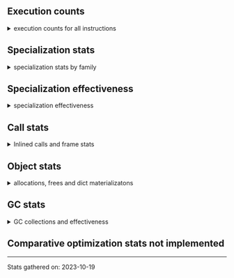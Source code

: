 ## Execution counts

<details>
<summary> execution counts for all instructions </summary>

|Name | Base Count | Head Count | Change | 
|---|---:|---:|---:|
| BINARY_OP_ADD_FLOAT_LHS | 0 | 230,071,196 | 100.0% |
| BINARY_OP_SUBTRACT_FLOAT_NEW | 0 | 72,596,040 | 100.0% |
| BINARY_OP_MULTIPLY_FLOAT | 827,599,528 | 0 | -100.0% |
| BINARY_OP_SUBTRACT_FLOAT_RHS | 0 | 42,728,681 | 100.0% |
| BINARY_OP_MULTIPLY_FLOAT_RHS | 0 | 12,069,660 | 100.0% |
| BINARY_OP_SUBTRACT_FLOAT_LHS | 0 | 154,432,080 | 100.0% |
| BINARY_OP_MULTIPLY_FLOAT_LHS | 0 | 126,406,500 | 100.0% |
| BINARY_OP_SUBTRACT_FLOAT | 269,671,504 | 0 | -100.0% |
| BINARY_OP_ADD_FLOAT_NEW | 0 | 6,263,200 | 100.0% |
| BINARY_OP_MULTIPLY_FLOAT_NEW | 0 | 689,134,915 | 100.0% |
| BINARY_OP_ADD_FLOAT_RHS | 0 | 153,911,100 | 100.0% |
| BINARY_OP_ADD_FLOAT | 390,159,456 | 0 | -100.0% |
| LOAD_NAME | 9,003,000 | 7,502,760 | -16.7% |
| LOAD_FAST_CHECK | 7,519,942 | 8,150,256 | 8.4% |
| FOR_ITER_GEN | 162,403,960 | 148,785,100 | -8.4% |
| WITH_EXCEPT_START | 4,080 | 4,320 | 5.9% |
| UNARY_INVERT | 10,748,635 | 11,347,435 | 5.6% |
| LOAD_SUPER_ATTR | 1,200 | 1,140 | -5.0% |
| LOAD_ATTR_PROPERTY | 48,009,015 | 50,205,710 | 4.6% |
| BEFORE_WITH | 5,806,318 | 6,031,877 | 3.9% |
| IS_OP | 601,906,649 | 578,428,431 | -3.9% |
| BINARY_SUBSCR_TUPLE_INT | 225,272,240 | 217,715,000 | -3.4% |
| EXTENDED_ARG | 411,170,940 | 399,258,240 | -2.9% |
| UNPACK_SEQUENCE_TUPLE | 441,492,481 | 433,320,105 | -1.9% |
| YIELD_VALUE | 956,313,948 | 938,699,864 | -1.8% |
| BINARY_OP_ADD_UNICODE | 73,953,520 | 75,260,140 | 1.8% |
| LOAD_ATTR_INSTANCE_VALUE | 4,074,473,930 | 4,119,870,787 | 1.1% |
| BINARY_SUBSCR_DICT | 623,684,925 | 630,540,442 | 1.1% |
| BUILD_CONST_KEY_MAP | 8,273,640 | 8,180,700 | -1.1% |
| LOAD_SUPER_ATTR_ATTR | 2,271,420 | 2,297,460 | 1.1% |
| STORE_ATTR | 53,322,216 | 53,861,399 | 1.0% |
| BUILD_MAP | 56,501,009 | 55,910,514 | -1.0% |
| BUILD_TUPLE | 707,736,596 | 700,323,284 | -1.0% |
| JUMP_FORWARD | 425,583,255 | 429,556,872 | 0.9% |
| FOR_ITER | 295,836,414 | 293,158,561 | -0.9% |
| CALL_ALLOC_AND_ENTER_INIT | 68,423,450 | 68,942,236 | 0.8% |
| STORE_ATTR_INSTANCE_VALUE | 953,420,022 | 960,771,553 | 0.8% |
| EXIT_INIT_CHECK | 66,710,930 | 67,229,716 | 0.8% |
| LOAD_GLOBAL_MODULE | 2,986,193,409 | 2,966,423,529 | -0.7% |
| BUILD_LIST | 292,779,257 | 294,687,907 | 0.7% |
| CALL_METHOD_DESCRIPTOR_O | 241,788,863 | 243,402,101 | 0.7% |
| DICT_MERGE | 9,709,960 | 9,652,120 | -0.6% |
| TO_BOOL_ALWAYS_TRUE | 186,546,343 | 187,647,889 | 0.6% |
| PUSH_NULL | 1,137,533,005 | 1,130,737,892 | -0.6% |
| TO_BOOL_LIST | 125,446,648 | 124,734,327 | -0.6% |
| CALL_BUILTIN_CLASS | 119,463,546 | 120,217,307 | 0.6% |
| POP_TOP | 2,505,957,126 | 2,491,690,743 | -0.6% |
| LOAD_SUPER_ATTR_METHOD | 117,217,409 | 117,817,672 | 0.5% |
| TO_BOOL_STR | 67,418,300 | 67,049,220 | -0.5% |
| RETURN_CONST | 1,326,344,053 | 1,333,115,392 | 0.5% |
| LOAD_FAST_AND_CLEAR | 50,418,445 | 50,676,755 | 0.5% |
| COMPARE_OP | 135,782,078 | 136,484,934 | 0.5% |
| COMPARE_OP_INT | 1,426,912,671 | 1,434,067,015 | 0.5% |
| CALL_METHOD_DESCRIPTOR_NOARGS | 223,457,562 | 224,545,284 | 0.5% |
| STORE_FAST_STORE_FAST | 1,553,150,458 | 1,545,721,675 | -0.5% |
| BINARY_OP | 814,435,406 | 817,382,190 | 0.4% |
| LOAD_ATTR_METHOD_WITH_VALUES | 1,837,168,021 | 1,844,382,221 | 0.4% |
| JUMP_BACKWARD | 3,296,603,520 | 3,282,562,267 | -0.4% |
| CALL_TYPE_1 | 342,473,668 | 341,038,732 | -0.4% |
| POP_JUMP_IF_NOT_NONE | 433,751,490 | 435,355,167 | 0.4% |
| STORE_SUBSCR_DICT | 197,508,727 | 198,355,441 | 0.4% |
| LIST_EXTEND | 47,770,315 | 47,941,717 | 0.4% |
| CALL_BUILTIN_FAST | 944,288,202 | 940,710,294 | -0.4% |
| CALL_LIST_APPEND | 238,951,058 | 239,884,893 | 0.4% |
| CALL_METHOD_DESCRIPTOR_FAST_WITH_KEYWORDS | 80,323,186 | 79,966,715 | -0.4% |
| LOAD_ATTR_NONDESCRIPTOR_WITH_VALUES | 142,469,208 | 143,072,557 | 0.4% |
| POP_JUMP_IF_NONE | 307,274,725 | 305,959,965 | -0.4% |
| CALL_METHOD_DESCRIPTOR_FAST | 362,570,237 | 363,898,763 | 0.4% |
| CALL_LEN | 321,929,782 | 322,788,996 | 0.3% |
| LOAD_ATTR_METHOD_NO_DICT | 1,361,262,248 | 1,365,632,934 | 0.3% |
| FORMAT_SIMPLE | 117,260,760 | 117,598,680 | 0.3% |
| CONVERT_VALUE | 104,062,860 | 104,400,060 | 0.3% |
| CALL_KW | 168,112,773 | 167,674,197 | -0.3% |
| BUILD_STRING | 58,860,780 | 59,030,100 | 0.3% |
| INTERPRETER_EXIT | 1,281,988,206 | 1,278,510,460 | -0.3% |
| COPY | 1,056,962,237 | 1,059,684,675 | 0.3% |
| CALL_BOUND_METHOD_EXACT_ARGS | 164,308,263 | 164,777,505 | 0.3% |
| COMPARE_OP_STR | 1,722,548,076 | 1,728,123,286 | 0.3% |
| LOAD_ATTR_METHOD_LAZY_DICT | 46,516,364 | 46,645,540 | 0.3% |
| BINARY_SUBSCR_STR_INT | 1,242,379,460 | 1,244,974,340 | 0.2% |
| NOP | 1,479,537,585 | 1,482,438,044 | 0.2% |
| CALL_BUILTIN_O | 826,984,156 | 825,558,039 | -0.2% |
| LOAD_ATTR_MODULE | 335,797,993 | 336,319,931 | 0.2% |
| CALL_ISINSTANCE | 792,338,200 | 790,868,717 | -0.2% |
| SWAP | 913,172,030 | 914,884,128 | 0.2% |
| BINARY_SUBSCR | 1,120,148,888 | 1,122,687,027 | 0.2% |
| BUILD_SLICE | 158,461,142 | 158,746,381 | 0.2% |
| LIST_APPEND | 146,177,408 | 146,444,784 | 0.2% |
| BINARY_SLICE | 244,488,556 | 245,007,227 | 0.2% |
| CALL_PY_EXACT_ARGS | 2,814,331,017 | 2,821,051,807 | 0.2% |
| CALL_PY_WITH_DEFAULTS | 156,698,136 | 156,947,762 | 0.2% |
| STORE_FAST_LOAD_FAST | 135,632,580 | 135,914,220 | 0.2% |
| LOAD_ATTR | 1,288,471,879 | 1,290,714,066 | 0.2% |
| FOR_ITER_TUPLE | 417,850,017 | 417,138,248 | -0.2% |
| CHECK_EXC_MATCH | 15,992,313 | 16,005,559 | 0.1% |
| CONTAINS_OP | 2,043,686,107 | 2,045,601,627 | 0.1% |
| BINARY_SUBSCR_LIST_INT | 879,988,960 | 880,447,218 | 0.1% |
| POP_EXCEPT | 16,359,939 | 16,373,357 | 0.1% |
| TO_BOOL_BOOL | 3,351,750,505 | 3,355,668,997 | 0.1% |
| CALL | 753,319,010 | 752,541,919 | -0.1% |
| CALL_TUPLE_1 | 21,687,476 | 21,712,412 | 0.1% |
| RESUME | 5,703 | 5,700 | -0.1% |
| COPY_FREE_VARS | 263,314,528 | 263,448,738 | 0.1% |
| CALL_BUILTIN_FAST_WITH_KEYWORDS | 52,198,125 | 52,230,869 | 0.1% |
| IMPORT_NAME | 1,813,560 | 1,816,080 | 0.1% |
| PUSH_EXC_INFO | 16,359,939 | 16,373,357 | 0.1% |
| LOAD_DEREF | 816,518,350 | 817,314,216 | 0.1% |
| GET_ITER | 592,330,399 | 591,574,302 | -0.1% |
| DELETE_FAST | 370,673 | 370,921 | 0.1% |
| LOAD_CONST | 9,989,768,061 | 9,999,255,201 | 0.1% |
| STORE_FAST | 10,041,034,845 | 10,034,491,523 | -0.1% |
| BINARY_OP_ADD_INT | 2,224,185,089 | 2,226,863,676 | 0.1% |
| FOR_ITER_LIST | 1,256,970,331 | 1,256,310,984 | -0.1% |
| RETURN_VALUE | 3,003,942,028 | 3,008,047,242 | 0.1% |
| BINARY_OP_SUBTRACT_INT | 474,964,351 | 475,252,238 | 0.1% |
| RESUME_CHECK | 5,226,732,566 | 5,219,476,562 | -0.1% |
| STORE_SUBSCR_LIST_INT | 302,461,680 | 302,797,800 | 0.1% |
| LOAD_ATTR_CLASS | 136,007,125 | 136,085,961 | 0.1% |
| FOR_ITER_RANGE | 475,290,181 | 475,550,031 | 0.1% |
| END_FOR | 57,060,280 | 57,000,400 | -0.1% |
| UNARY_NOT | 58,368,896 | 58,455,079 | 0.1% |
| LOAD_ATTR_SLOT | 1,329,360,678 | 1,330,864,476 | 0.1% |
| IMPORT_FROM | 1,849,980 | 1,852,500 | 0.1% |
| STORE_SLICE | 117,634,800 | 117,634,800 | 0.0% |
| MAP_ADD | 40,749,000 | 40,750,380 | 0.0% |
| CALL_INTRINSIC_1 | 147,718,753 | 147,719,127 | 0.0% |
| INSTRUMENTED_JUMP_FORWARD | 14,567,880 | 14,567,880 | 0.0% |
| UNPACK_SEQUENCE_TWO_TUPLE | 600,772,178 | 600,855,755 | 0.0% |
| RETURN_GENERATOR | 250,483,904 | 250,424,562 | -0.0% |
| INSTRUMENTED_POP_JUMP_IF_NOT_NONE | 480 | 480 | 0.0% |
| COMPARE_OP_FLOAT | 109,604,670 | 109,605,186 | 0.0% |
| LOAD_GLOBAL_BUILTIN | 4,138,121,880 | 4,137,243,631 | -0.0% |
| INSTRUMENTED_RESUME | 72,852,120 | 72,852,120 | 0.0% |
| CLEANUP_THROW | 240 | 240 | 0.0% |
| RAISE_VARARGS | 2,892,780 | 2,893,020 | 0.0% |
| STORE_ATTR_WITH_HINT | 49,897,720 | 49,897,719 | -0.0% |
| STORE_NAME | 4,800 | 4,800 | 0.0% |
| MAKE_FUNCTION | 93,656,479 | 93,658,866 | 0.0% |
| SET_FUNCTION_ATTRIBUTE | 82,581,372 | 82,581,985 | 0.0% |
| DICT_UPDATE | 13,140 | 13,140 | 0.0% |
| GET_AITER | 6,000,000 | 6,000,000 | 0.0% |
| LOAD_LOCALS | 2,580 | 2,580 | 0.0% |
| GET_AWAITABLE | 84,577,946 | 84,577,943 | -0.0% |
| LOAD_ATTR_WITH_HINT | 330,715,370 | 330,715,322 | -0.0% |
| JUMP_BACKWARD_NO_INTERRUPT | 390,534,448 | 390,535,044 | 0.0% |
| INSTRUMENTED_POP_JUMP_IF_TRUE | 29,144,454 | 29,144,457 | 0.0% |
| DELETE_SUBSCR | 132,224,524 | 132,226,741 | 0.0% |
| DELETE_DEREF | 1,200 | 1,200 | 0.0% |
| UNARY_NEGATIVE | 135,776,580 | 135,776,580 | 0.0% |
| BINARY_OP_INPLACE_ADD_UNICODE | 5,924,080 | 5,926,360 | 0.0% |
| STORE_ATTR_SLOT | 1,054,027,187 | 1,054,061,523 | 0.0% |
| FORMAT_WITH_SPEC | 2,160 | 2,160 | 0.0% |
| UNPACK_EX | 501,000 | 501,000 | 0.0% |
| TO_BOOL | 229,375,385 | 229,420,549 | 0.0% |
| INSTRUMENTED_FOR_ITER | 8,454 | 8,457 | 0.0% |
| UNPACK_SEQUENCE | 14,774,700 | 14,774,740 | 0.0% |
| UNPACK_SEQUENCE_LIST | 140,235,340 | 140,237,320 | 0.0% |
| END_SEND | 205,874,606 | 205,874,603 | -0.0% |
| INSTRUMENTED_RETURN_VALUE | 72,844,800 | 72,844,800 | 0.0% |
| GET_YIELD_FROM_ITER | 27,169,140 | 27,169,140 | 0.0% |
| INSTRUMENTED_RETURN_CONST | 5,460 | 5,460 | 0.0% |
| SEND | 112,328,364 | 112,328,362 | -0.0% |
| TO_BOOL_NONE | 399,740,630 | 399,932,371 | 0.0% |
| GET_ANEXT | 100,136,760 | 100,136,760 | 0.0% |
| SET_ADD | 3,100,800 | 3,100,800 | 0.0% |
| STORE_SUBSCR | 326,843,336 | 326,844,897 | 0.0% |
| LOAD_BUILD_CLASS | 1,320 | 1,320 | 0.0% |
| POP_JUMP_IF_FALSE | 8,461,172,263 | 8,457,242,191 | -0.0% |
| RERAISE | 8,224,500 | 8,225,220 | 0.0% |
| INSTRUMENTED_JUMP_BACKWARD | 7,434 | 7,437 | 0.0% |
| BINARY_SUBSCR_GETITEM | 145,983,600 | 145,989,360 | 0.0% |
| STORE_DEREF | 65,100,540 | 65,103,780 | 0.0% |
| STORE_GLOBAL | 6,152,400 | 6,152,400 | 0.0% |
| BUILD_SET | 1,466,520 | 1,466,520 | 0.0% |
| LOAD_FAST | 28,975,489,703 | 28,988,144,237 | 0.0% |
| END_ASYNC_FOR | 6,000,000 | 6,000,000 | 0.0% |
| LOAD_ATTR_NONDESCRIPTOR_NO_DICT | 22,348,920 | 22,348,920 | 0.0% |
| BINARY_OP_MULTIPLY_INT | 265,891,262 | 265,891,261 | -0.0% |
| MAKE_CELL | 83,118,779 | 83,122,217 | 0.0% |
| BEFORE_ASYNC_WITH | 120 | 120 | 0.0% |
| CALL_FUNCTION_EX | 74,149,825 | 74,169,826 | 0.0% |
| INSTRUMENTED_POP_JUMP_IF_FALSE | 349,645,080 | 349,645,080 | 0.0% |
| SET_UPDATE | 360 | 360 | 0.0% |
| TO_BOOL_INT | 229,034,265 | 229,066,423 | 0.0% |
| DELETE_ATTR | 8,512,503 | 8,516,100 | 0.0% |
| LOAD_FAST_LOAD_FAST | 8,079,867,606 | 8,077,756,346 | -0.0% |
| SEND_GEN | 490,118,330 | 490,118,925 | 0.0% |
| INSTRUMENTED_POP_JUMP_IF_NONE | 43,702,080 | 43,702,080 | 0.0% |
| CALL_STR_1 | 57,098,380 | 57,098,860 | 0.0% |
| POP_JUMP_IF_TRUE | 1,499,229,815 | 1,498,749,355 | -0.0% |
| LOAD_GLOBAL | 80,199,644 | 80,198,624 | -0.0% |
| LOAD_FROM_DICT_OR_DEREF | 2,580 | 2,580 | 0.0% |


</details>

## Specialization stats

<details>
<summary> specialization stats by family </summary>

### STORE_ATTR

<details>
<summary> specialization stats for STORE_ATTR family </summary>

|Kind | Base Count | Base Ratio | Head Count | Head Ratio | 
|---|---|---|---|---|
| specialization.deferred |     53269149 | 2.5% |     53809449 | 2.5% |
| specialization.deopt |      3533089 | 0.2% |      3533328 | 0.2% |
|          hit |   1870083012 | 88.6% |   1877457991 | 88.6% |
|         miss |    187261917 | 8.9% |    187272804 | 8.8% |

#### Specialization attempts

| | Base Count | Base Ratio | Head Count | Head Ratio | 
|---|---:|---:|---:|---:|
| Success | 3,551,336 | 99.0% | 3,550,338 | 99.0% |
| Failure | 34,820 | 1.0% | 34,940 | 1.0% |

|Failure kind | Base Count | Base Ratio | Head Count | Head Ratio | 
|---|---:|---:|---:|---:|
| class attr simple | 17,120 | 49.2% | 17,140 | 49.1% |
| not in dict | 7,820 | 22.5% | 7,820 | 22.4% |
| overriding descriptor | 5,440 | 15.6% | 5,500 | 15.7% |
| not in keys | 1,120 | 3.2% | 1,120 | 3.2% |
| property | 940 | 2.7% | 980 | 2.8% |
| no dict | 860 | 2.5% | 860 | 2.5% |
| overridden | 640 | 1.8% | 640 | 1.8% |
| not managed dict | 360 | 1.0% | 360 | 1.0% |
| non object slot | 280 | 0.8% | 280 | 0.8% |
| method | 240 | 0.7% | 240 | 0.7% |


</details>

### STORE_SLICE

<details>
<summary> specialization stats for STORE_SLICE family </summary>

|Kind | Base Count | Base Ratio | Head Count | Head Ratio | 
|---|---|---|---|---|


</details>

### BINARY_OP

<details>
<summary> specialization stats for BINARY_OP family </summary>

|Kind | Base Count | Base Ratio | Head Count | Head Ratio | 
|---|---|---|---|---|
| specialization.deferred |    813332377 | 15.2% |    816278556 | 15.2% |
| specialization.deopt |       712260 | 0.0% |       712260 | 0.0% |
|          hit |   4494598490 | 84.1% |   4499056747 | 84.0% |
|         miss |     37750300 | 0.7% |     37750300 | 0.7% |

#### Specialization attempts

| | Base Count | Base Ratio | Head Count | Head Ratio | 
|---|---:|---:|---:|---:|
| Success | 715,659 | 39.4% | 715,606 | 39.4% |
| Failure | 1,099,630 | 60.6% | 1,100,288 | 60.6% |

|Failure kind | Base Count | Base Ratio | Head Count | Head Ratio | 
|---|---:|---:|---:|---:|
| subtract different types | 578,520 | 52.6% | 578,520 | 52.6% |
| multiply different types | 170,949 | 15.5% | 170,957 | 15.5% |
| add different types | 150,840 | 13.7% | 150,840 | 13.7% |
| remainder | 33,073 | 3.0% | 33,106 | 3.0% |
| floor divide | 32,780 | 3.0% | 32,780 | 3.0% |
| add other | 26,880 | 2.4% | 26,900 | 2.4% |
| and int | 24,657 | 2.2% | 24,970 | 2.3% |
| lshift | 18,620 | 1.7% | 18,620 | 1.7% |
| rshift | 16,540 | 1.5% | 16,540 | 1.5% |
| true divide different types | 14,340 | 1.3% | 14,340 | 1.3% |
| xor | 10,620 | 1.0% | 10,720 | 1.0% |
| true divide float | 6,640 | 0.6% | 6,640 | 0.6% |
| subtract other | 5,440 | 0.5% | 5,440 | 0.5% |
| power | 3,640 | 0.3% | 3,640 | 0.3% |
| or | 3,171 | 0.3% | 3,355 | 0.3% |
| multiply other | 1,060 | 0.1% | 1,060 | 0.1% |
| true divide other | 980 | 0.1% | 980 | 0.1% |
| and other | 820 | 0.1% | 820 | 0.1% |
| and different types | 60 | 0.0% | 60 | 0.0% |


</details>

### LOAD_SUPER_ATTR

<details>
<summary> specialization stats for LOAD_SUPER_ATTR family </summary>

|Kind | Base Count | Base Ratio | Head Count | Head Ratio | 
|---|---|---|---|---|
|          hit |    119488829 | 100.0% |    120115132 | 100.0% |

#### Specialization attempts

| | Base Count | Base Ratio | Head Count | Head Ratio | 
|---|---:|---:|---:|---:|
| Success | 1,200 | 100.0% | 1,140 | 100.0% |
| Failure | 0 | 0.0% | 0 | 0.0% |

|Failure kind | Base Count | Base Ratio | Head Count | Head Ratio | 
|---|---:|---:|---:|---:|


</details>

### CALL

<details>
<summary> specialization stats for CALL family </summary>

|Kind | Base Count | Base Ratio | Head Count | Head Ratio | 
|---|---|---|---|---|
| specialization.deferred |    752976608 | 8.6% |    752201397 | 8.6% |
| specialization.deopt |      3142493 | 0.0% |      3193926 | 0.0% |
|          hit |   7824831154 | 89.5% |   7828903947 | 89.5% |
|         miss |    166661792 | 1.9% |    169385917 | 1.9% |

#### Specialization attempts

| | Base Count | Base Ratio | Head Count | Head Ratio | 
|---|---:|---:|---:|---:|
| Success | 3,181,506 | 91.3% | 3,231,069 | 91.4% |
| Failure | 303,389 | 8.7% | 303,379 | 8.6% |

|Failure kind | Base Count | Base Ratio | Head Count | Head Ratio | 
|---|---:|---:|---:|---:|
| meth descr method fastcall keywords | 65,340 | 21.5% | 65,480 | 21.6% |
| code complex parameters | 51,504 | 17.0% | 51,570 | 17.0% |
| no dict | 45,840 | 15.1% | 45,840 | 15.1% |
| cfunc varargs keywords | 22,168 | 7.3% | 22,267 | 7.3% |
| meth descr varargs | 21,396 | 7.1% | 21,337 | 7.0% |
| class no vectorcall | 20,364 | 6.7% | 20,507 | 6.8% |
| cfunc noargs | 19,820 | 6.5% | 19,837 | 6.5% |
| other | 10,645 | 3.5% | 10,652 | 3.5% |
| init not python | 10,420 | 3.4% | 10,420 | 3.4% |
| class mutable | 8,148 | 2.7% | 7,967 | 2.6% |
| cmethod | 5,500 | 1.8% | 5,140 | 1.7% |
| meth descr varargs keywords | 5,219 | 1.7% | 5,238 | 1.7% |
| init not simple | 3,640 | 1.2% | 3,640 | 1.2% |
| bound method | 3,361 | 1.1% | 3,368 | 1.1% |
| cfunc varargs | 2,860 | 0.9% | 2,940 | 1.0% |
| method wrapper | 2,472 | 0.8% | 2,468 | 0.8% |
| wrong number arguments | 2,180 | 0.7% | 2,180 | 0.7% |
| operator wrapper | 1,492 | 0.5% | 1,488 | 0.5% |
| str | 1,020 | 0.3% | 1,040 | 0.3% |


</details>

### BINARY_SUBSCR

<details>
<summary> specialization stats for BINARY_SUBSCR family </summary>

|Kind | Base Count | Base Ratio | Head Count | Head Ratio | 
|---|---|---|---|---|
| specialization.deferred |   1119857210 | 26.4% |   1122395789 | 26.5% |
| specialization.deopt |        63520 | 0.0% |        63520 | 0.0% |
|          hit |   3113935085 | 73.5% |   3116292140 | 73.5% |
|         miss |      3374100 | 0.1% |      3374220 | 0.1% |

#### Specialization attempts

| | Base Count | Base Ratio | Head Count | Head Ratio | 
|---|---:|---:|---:|---:|
| Success | 66,116 | 18.6% | 65,178 | 18.4% |
| Failure | 289,082 | 81.4% | 289,580 | 81.6% |

|Failure kind | Base Count | Base Ratio | Head Count | Head Ratio | 
|---|---:|---:|---:|---:|
| array int | 112,980 | 39.1% | 112,980 | 39.0% |
| other | 76,520 | 26.5% | 76,520 | 26.4% |
| out of range | 42,040 | 14.5% | 42,420 | 14.6% |
| buffer int | 27,482 | 9.5% | 27,580 | 9.5% |
| list slice | 25,560 | 8.8% | 25,560 | 8.8% |
| sequence int | 2,920 | 1.0% | 2,920 | 1.0% |
| code complex parameters | 1,340 | 0.5% | 1,340 | 0.5% |
| buffer slice | 160 | 0.1% | 180 | 0.1% |
| tuple slice | 60 | 0.0% | 60 | 0.0% |
| string slice | 20 | 0.0% | 20 | 0.0% |


</details>

### BINARY_SLICE

<details>
<summary> specialization stats for BINARY_SLICE family </summary>

|Kind | Base Count | Base Ratio | Head Count | Head Ratio | 
|---|---|---|---|---|


</details>

### JUMP_BACKWARD

<details>
<summary> specialization stats for JUMP_BACKWARD family </summary>

|Kind | Base Count | Base Ratio | Head Count | Head Ratio | 
|---|---|---|---|---|


</details>

### POP_JUMP_IF_NOT_NONE

<details>
<summary> specialization stats for POP_JUMP_IF_NOT_NONE family </summary>

|Kind | Base Count | Base Ratio | Head Count | Head Ratio | 
|---|---|---|---|---|


</details>

### TO_BOOL

<details>
<summary> specialization stats for TO_BOOL family </summary>

|Kind | Base Count | Base Ratio | Head Count | Head Ratio | 
|---|---|---|---|---|
| specialization.deferred |    228918037 | 5.0% |    228993595 | 5.0% |
| specialization.deopt |      1817934 | 0.0% |      1812385 | 0.0% |
|          hit |   4263556223 | 92.9% |   4268012091 | 92.9% |
|         miss |     96380468 | 2.1% |     96087136 | 2.1% |

#### Specialization attempts

| | Base Count | Base Ratio | Head Count | Head Ratio | 
|---|---:|---:|---:|---:|
| Success | 1,829,388 | 80.4% | 1,823,351 | 81.4% |
| Failure | 445,894 | 19.6% | 415,988 | 18.6% |

|Failure kind | Base Count | Base Ratio | Head Count | Head Ratio | 
|---|---:|---:|---:|---:|
| number | 135,740 | 30.4% | 135,740 | 32.6% |
| other | 125,940 | 28.2% | 125,940 | 30.3% |
| tuple | 74,760 | 16.8% | 74,760 | 18.0% |
| mapping | 65,315 | 14.6% | 34,921 | 8.4% |
| dict | 16,840 | 3.8% | 16,580 | 4.0% |
| bytes | 10,677 | 2.4% | 10,669 | 2.6% |
| set | 9,420 | 2.1% | 9,420 | 2.3% |
| sequence | 6,202 | 1.4% | 6,958 | 1.7% |
| float | 640 | 0.1% | 640 | 0.2% |
| bytearray | 280 | 0.1% | 280 | 0.1% |
| memory view | 80 | 0.0% | 80 | 0.0% |


</details>

### UNPACK_SEQUENCE

<details>
<summary> specialization stats for UNPACK_SEQUENCE family </summary>

|Kind | Base Count | Base Ratio | Head Count | Head Ratio | 
|---|---|---|---|---|
| specialization.deferred |     14772420 | 1.2% |     14772420 | 1.2% |
| specialization.deopt |        48080 | 0.0% |        48080 | 0.0% |
|          hit |   1179952299 | 98.6% |   1171865480 | 98.5% |
|         miss |      2547700 | 0.2% |      2547700 | 0.2% |

#### Specialization attempts

| | Base Count | Base Ratio | Head Count | Head Ratio | 
|---|---:|---:|---:|---:|
| Success | 49,940 | 99.2% | 49,980 | 99.2% |
| Failure | 420 | 0.8% | 420 | 0.8% |

|Failure kind | Base Count | Base Ratio | Head Count | Head Ratio | 
|---|---:|---:|---:|---:|
| sequence | 180 | 42.9% | 180 | 42.9% |
| iterator | 160 | 38.1% | 160 | 38.1% |
| other | 80 | 19.0% | 80 | 19.0% |


</details>

### SEND

<details>
<summary> specialization stats for SEND family </summary>

|Kind | Base Count | Base Ratio | Head Count | Head Ratio | 
|---|---|---|---|---|
| specialization.deferred |    112299964 | 18.6% |    112299962 | 18.6% |
|          hit |    490118330 | 81.4% |    490118925 | 81.4% |

#### Specialization attempts

| | Base Count | Base Ratio | Head Count | Head Ratio | 
|---|---:|---:|---:|---:|
| Success | 260 | 0.9% | 260 | 0.9% |
| Failure | 28,140 | 99.1% | 28,140 | 99.1% |

|Failure kind | Base Count | Base Ratio | Head Count | Head Ratio | 
|---|---:|---:|---:|---:|
| async generator send | 24,440 | 86.9% | 24,440 | 86.9% |
| other | 3,660 | 13.0% | 3,660 | 13.0% |
| list | 40 | 0.1% | 40 | 0.1% |


</details>

### COMPARE_OP

<details>
<summary> specialization stats for COMPARE_OP family </summary>

|Kind | Base Count | Base Ratio | Head Count | Head Ratio | 
|---|---|---|---|---|
| specialization.deferred |    135671307 | 4.0% |    136375253 | 4.0% |
| specialization.deopt |        23458 | 0.0% |        23296 | 0.0% |
|          hit |   3257820957 | 96.0% |   3270559316 | 96.0% |
|         miss |      1244460 | 0.0% |      1236171 | 0.0% |

#### Specialization attempts

| | Base Count | Base Ratio | Head Count | Head Ratio | 
|---|---:|---:|---:|---:|
| Success | 27,222 | 20.3% | 26,707 | 20.1% |
| Failure | 107,007 | 79.7% | 106,270 | 79.9% |

|Failure kind | Base Count | Base Ratio | Head Count | Head Ratio | 
|---|---:|---:|---:|---:|
| big int | 44,404 | 41.5% | 43,447 | 40.9% |
| different types | 24,454 | 22.9% | 24,452 | 23.0% |
| baseobject | 13,020 | 12.2% | 13,020 | 12.3% |
| float long | 9,057 | 8.5% | 9,083 | 8.5% |
| set | 6,620 | 6.2% | 6,620 | 6.2% |
| other | 2,880 | 2.7% | 2,880 | 2.7% |
| bool | 2,332 | 2.2% | 2,328 | 2.2% |
| tuple | 1,980 | 1.9% | 2,140 | 2.0% |
| list | 1,020 | 1.0% | 1,020 | 1.0% |
| bytes | 940 | 0.9% | 980 | 0.9% |
| long float | 160 | 0.1% | 160 | 0.2% |
| string | 140 | 0.1% | 140 | 0.1% |


</details>

### STORE_SUBSCR

<details>
<summary> specialization stats for STORE_SUBSCR family </summary>

|Kind | Base Count | Base Ratio | Head Count | Head Ratio | 
|---|---|---|---|---|
| specialization.deferred |    326756569 | 39.5% |    326758247 | 39.5% |
| specialization.deopt |           40 | 0.0% |           40 | 0.0% |
|          hit |    499968187 | 60.5% |    501151021 | 60.5% |
|         miss |         2220 | 0.0% |         2220 | 0.0% |

#### Specialization attempts

| | Base Count | Base Ratio | Head Count | Head Ratio | 
|---|---:|---:|---:|---:|
| Success | 747 | 0.9% | 630 | 0.7% |
| Failure | 86,060 | 99.1% | 86,060 | 99.3% |

|Failure kind | Base Count | Base Ratio | Head Count | Head Ratio | 
|---|---:|---:|---:|---:|
| array int | 45,640 | 53.0% | 45,640 | 53.0% |
| dict subclass no override | 20,340 | 23.6% | 20,340 | 23.6% |
| py simple | 13,580 | 15.8% | 13,580 | 15.8% |
| bytearray int | 5,200 | 6.0% | 5,200 | 6.0% |
| out of range | 1,060 | 1.2% | 1,060 | 1.2% |
| other | 240 | 0.3% | 240 | 0.3% |


</details>

### POP_JUMP_IF_FALSE

<details>
<summary> specialization stats for POP_JUMP_IF_FALSE family </summary>

|Kind | Base Count | Base Ratio | Head Count | Head Ratio | 
|---|---|---|---|---|


</details>

### POP_JUMP_IF_NONE

<details>
<summary> specialization stats for POP_JUMP_IF_NONE family </summary>

|Kind | Base Count | Base Ratio | Head Count | Head Ratio | 
|---|---|---|---|---|


</details>

### LOAD_ATTR

<details>
<summary> specialization stats for LOAD_ATTR family </summary>

|Kind | Base Count | Base Ratio | Head Count | Head Ratio | 
|---|---|---|---|---|
| specialization.deferred |   1287920101 | 11.8% |   1290165317 | 11.7% |
| specialization.deopt |     10275349 | 0.1% |     10275600 | 0.1% |
|          hit |   9119398464 | 83.3% |   9181403087 | 83.3% |
|         miss |    544730408 | 5.0% |    544741272 | 4.9% |

#### Specialization attempts

| | Base Count | Base Ratio | Head Count | Head Ratio | 
|---|---:|---:|---:|---:|
| Success | 10,331,349 | 95.4% | 10,327,980 | 95.4% |
| Failure | 495,778 | 4.6% | 496,369 | 4.6% |

|Failure kind | Base Count | Base Ratio | Head Count | Head Ratio | 
|---|---:|---:|---:|---:|
| has managed dict | 142,220 | 28.7% | 142,220 | 28.7% |
| metaclass attribute | 99,388 | 20.0% | 99,392 | 20.0% |
| not managed dict | 96,988 | 19.6% | 97,396 | 19.6% |
| method | 54,023 | 10.9% | 54,614 | 11.0% |
| shadowed | 41,863 | 8.4% | 41,759 | 8.4% |
| non object slot | 27,920 | 5.6% | 27,920 | 5.6% |
| class method obj | 10,000 | 2.0% | 9,520 | 1.9% |
| class attr descriptor | 5,780 | 1.2% | 5,780 | 1.2% |
| overridden | 4,700 | 0.9% | 4,720 | 1.0% |
| non overriding descriptor | 4,028 | 0.8% | 4,044 | 0.8% |
| mutable class | 2,480 | 0.5% | 2,500 | 0.5% |
| module attr not found | 2,420 | 0.5% | 2,420 | 0.5% |
| class attr simple | 1,928 | 0.4% | 2,044 | 0.4% |
| not in keys | 1,680 | 0.3% | 1,680 | 0.3% |
| builtin class method | 360 | 0.1% | 360 | 0.1% |


</details>

### POP_JUMP_IF_TRUE

<details>
<summary> specialization stats for POP_JUMP_IF_TRUE family </summary>

|Kind | Base Count | Base Ratio | Head Count | Head Ratio | 
|---|---|---|---|---|


</details>

### LOAD_GLOBAL

<details>
<summary> specialization stats for LOAD_GLOBAL family </summary>

|Kind | Base Count | Base Ratio | Head Count | Head Ratio | 
|---|---|---|---|---|
| specialization.deferred |     80158606 | 1.1% |     80158606 | 1.1% |
| specialization.deopt |          323 | 0.0% |          382 | 0.0% |
|          hit |   7124295148 | 98.9% |   7103642980 | 98.9% |
|         miss |        20141 | 0.0% |        24180 | 0.0% |

#### Specialization attempts

| | Base Count | Base Ratio | Head Count | Head Ratio | 
|---|---:|---:|---:|---:|
| Success | 41,361 | 100.0% | 40,400 | 100.0% |
| Failure | 0 | 0.0% | 0 | 0.0% |

|Failure kind | Base Count | Base Ratio | Head Count | Head Ratio | 
|---|---:|---:|---:|---:|


</details>

### FOR_ITER

<details>
<summary> specialization stats for FOR_ITER family </summary>

|Kind | Base Count | Base Ratio | Head Count | Head Ratio | 
|---|---|---|---|---|
| specialization.deferred |    295736905 | 11.3% |    293059836 | 11.3% |
| specialization.deopt |      2481677 | 0.1% |      2481664 | 0.1% |
|          hit |   2180983678 | 83.6% |   2166254522 | 83.6% |
|         miss |    131530811 | 5.0% |    131529841 | 5.1% |

#### Specialization attempts

| | Base Count | Base Ratio | Head Count | Head Ratio | 
|---|---:|---:|---:|---:|
| Success | 2,482,298 | 96.2% | 2,482,283 | 96.2% |
| Failure | 98,888 | 3.8% | 98,106 | 3.8% |

|Failure kind | Base Count | Base Ratio | Head Count | Head Ratio | 
|---|---:|---:|---:|---:|
| enumerate | 22,920 | 23.2% | 22,920 | 23.4% |
| seq iter | 19,220 | 19.4% | 19,220 | 19.6% |
| dict items | 17,940 | 18.1% | 17,980 | 18.3% |
| set | 11,008 | 11.1% | 10,946 | 11.2% |
| other | 8,780 | 8.9% | 8,540 | 8.7% |
| dict values | 5,040 | 5.1% | 4,860 | 5.0% |
| reversed list | 3,760 | 3.8% | 3,920 | 4.0% |
| zip | 3,200 | 3.2% | 3,200 | 3.3% |
| ascii string | 2,680 | 2.7% | 2,680 | 2.7% |
| dict keys | 1,900 | 1.9% | 1,900 | 1.9% |
| itertools | 1,680 | 1.7% | 1,180 | 1.2% |
| map | 600 | 0.6% | 600 | 0.6% |
| callable | 120 | 0.1% | 120 | 0.1% |
| bytes | 40 | 0.0% | 40 | 0.0% |


</details>


</details>

## Specialization effectiveness

<details>
<summary> specialization effectiveness </summary>

|Instructions | Base Count | Base Ratio | Head Count | Head Ratio | 
|---|---:|---:|---:|---:|
| Basic | 83,812,243,221 | 54.5% | 82,273,549,949 | 53.5% |
| Not specialized | 20,728,324,595 | 13.5% | 20,747,110,654 | 13.5% |
| Specialized | 49,144,325,706 | 32.0% | 50,651,411,856 | 33.0% |


</details>

## Call stats

<details>
<summary> Inlined calls and frame stats </summary>

| | Base Count | Base Ratio | Head Count | Head Ratio | 
|---|---:|---:|---:|---:|
| Frames pushed | 4,416,345,811 | 79.5% | 4,427,222,614 | 79.8% |
| Calls to Python functions inlined | 4,266,075,608 | 76.8% | 4,262,237,764 | 76.8% |
| Calls to PyEval_EvalDefault | 1,290,357,005 | 23.2% | 1,286,879,500 | 23.2% |
| Calls via PyEval_EvalFrame (total) | 1,290,357,005 | 23.2% | 1,286,879,500 | 23.2% |
| Calls via PyEval_EvalFrame (vector) | 736,079,703 | 13.2% | 736,657,659 | 13.3% |
| Calls via PyEval_EvalFrame (function vectorcall) | 732,114,243 | 13.2% | 733,352,259 | 13.2% |
| Calls via PyEval_EvalFrame (generator) | 554,277,302 | 10.0% | 550,221,841 | 9.9% |
| Calls via PyEval_EvalFrame (slot) | 188,893,515 | 3.4% | 188,925,998 | 3.4% |
| Calls via PyEval_EvalFrame (api) | 124,639,894 | 2.2% | 124,986,426 | 2.3% |
| Calls via PyEval_EvalFrame (method) | 93,801,237 | 1.7% | 93,801,441 | 1.7% |
| Frame objects created | 58,415,418 | 1.1% | 58,428,695 | 1.1% |
| Calls via PyEval_EvalFrame (function ex) | 9,424,060 | 0.2% | 9,425,080 | 0.2% |
| Calls via PyEval_EvalFrame (legacy) | 3,964,140 | 0.1% | 3,304,080 | 0.1% |
| Calls via PyEval_EvalFrame (build class) | 1,320 | 0.0% | 1,320 | 0.0% |


</details>

## Object stats

<details>
<summary> allocations, frees and dict materializatons </summary>

| | Base Count | Base Ratio | Head Count | Head Ratio | 
|---|---:|---:|---:|---:|
| Allocations from freelist | 4,144,354,868 | 34.3% | 4,139,085,753 | 34.2% |
| Frees to freelist | 4,148,211,622 |  | 4,142,937,014 |  |
| Allocations | 7,948,056,655 | 65.7% | 7,953,228,115 | 65.8% |
| Allocations to 512 bytes | 7,867,256,516 | 65.1% | 7,872,242,389 | 65.1% |
| Allocations to 4 kbytes | 65,822,735 | 0.5% | 65,952,671 | 0.5% |
| Allocations over 4 kbytes | 14,977,404 | 0.1% | 15,033,055 | 0.1% |
| Frees | 8,200,757,774 |  | 8,202,224,729 |  |
| New values | 57,248,060 |  | 57,253,700 |  |
| Interpreter increfs | 58,193,381,558 | 78.0% | 58,204,820,028 | 78.0% |
| Interpreter decrefs | 67,335,806,389 | 78.2% | 67,364,751,800 | 78.3% |
| Increfs | 16,371,639,179 | 22.0% | 16,379,034,035 | 22.0% |
| Decrefs | 18,734,460,716 | 21.8% | 18,723,797,764 | 21.7% |
| Materialize dict (on request) | 3,977,540 | 6.9% | 3,977,540 | 6.9% |
| Materialize dict (new key) | 142,460 | 0.2% | 142,460 | 0.2% |
| Materialize dict (too big) | 0 | 0.0% | 0 | 0.0% |
| Materialize dict (str subclass) | 0 | 0.0% | 0 | 0.0% |
| Dematerialize dict | 1,522,720 | 2.7% | 1,522,720 | 2.7% |
| Method cache hits | 2,120,658,863 |  | 2,120,416,368 |  |
| Method cache misses | 59,330,241 |  | 61,516,662 |  |
| Method cache collisions | 65,653,586 |  | 69,305,886 |  |
| Method cache dunder hits | 2,178,752,708 |  | 2,178,608,552 |  |
| Method cache dunder misses | 6,571,049 |  | 8,027,542 |  |


</details>

## GC stats

<details>
<summary> GC collections and effectiveness </summary>

|Generation | Base collections | Head collections | Base objects collected | Head objects collected | Base object visits | Head object visits | 
|---:|---:|---:|---:|---:|---:|---:|
| 0 | 342,297 | 34,180,820 | 3,511,909,668 | 342,655 | 34,180,700 | 3,512,947,378 |
| 1 | 30,365 | 50,757,920 | 2,632,806,838 | 30,381 | 50,758,040 | 2,634,240,094 |
| 2 | 14,183 | 41,441,139 | 9,695,826,696 | 14,163 | 41,436,499 | 9,691,325,004 |


</details>

## Comparative optimization stats not implemented


---
Stats gathered on: 2023-10-19
